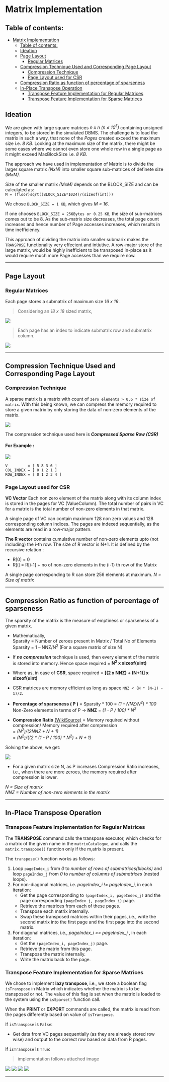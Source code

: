 # Matrix Implementation

## Table of contents: 
- [Matrix Implementation](#matrix-implementation)
  - [Table of contents:](#table-of-contents)
  - [Ideation](#ideation)
  - [Page Layout](#page-layout)
    - [Regular Matrices](#regular-matrices)
  - [Compression Technique Used and Corresponding Page Layout](#compression-technique-used-and-corresponding-page-layout)
    - [Compression Technique](#compression-technique)
    - [Page Layout used for CSR](#page-layout-used-for-csr)
  - [Compression Ratio as function of percentage of sparseness](#compression-ratio-as-function-of-percentage-of-sparseness)
  - [In-Place Transpose Operation](#in-place-transpose-operation)
    - [Transpose Feature Implementation for Regular Matrices](#transpose-feature-implementation-for-regular-matrices)
    - [Transpose Feature Implementation for Sparse Matrices](#transpose-feature-implementation-for-sparse-matrices)

## Ideation

We are given with large square matrices *n x n (n &le; 10<sup>5</sup>)* containing unsigned integers, to be stored in the simulated DBMS. The challenge is to load the matrix in such a way, that none of the *Pages* created exceed the maximum size i.e. *8 KB*. Looking at the maximum size of the matrix, there might be some cases where we cannot even store one whole row in a single page as it might exceed MaxBlockSize i.e. *8 KB*. 

The approach we have used in implementation of Matrix is to divide the larger square matrix *(NxN)* into smaller square sub-matrices of definete size *(MxM)*. 

Size of the smaller matrix *(MxM)* depends on the BLOCK_SIZE and can be calculated as: <br>`M = (floor)sqrt((BLOCK_SIZE*1024)/(sizeof(int)))`

We chose `BLOCK_SIZE = 1 KB`, which gives *M = 16*. 

If one chooses `BLOCK_SIZE = 256Bytes or 0.25 KB`, the size of sub-matrices comes out to be 8. As the sub-matrix size decreases, the total page count increases and hence number of Page accesses increases, which results in time inefficiency. 

This approach of dividing the matrix into smaller submarix makes the `TRANSPOSE` functionality very effecient and intiutive. A row-major store of the large matrix, would be highly inefficient to be transposed in-place as it would require much more Page accesses than we require now. 

---


## Page Layout 


### Regular Matrices

Each page stores a submatrix of maximum size *16 x 16*.

> Considering an *18 x 18* sized matrix,

![](https://i.imgur.com/Iv27IC2.png)

> Each page has an index to indicate submatrix row and submatrix column.

![](https://i.imgur.com/yeX0FLR.png)

---
## Compression Technique Used and Corresponding Page Layout 

### Compression Technique
A sparse matrix is a matrix with count of `zero elements > 0.6 * size of matrix`. With this being known, we can compress the memory required to store a given matrix by only storing the data of non-zero elements of the matrix. 

![](https://matteding.github.io/images/sparse_dense.gif)

The compression technique used here is ***Compressed Sparse Row (CSR)*** 

#### For Example : <!-- omit in toc -->
![](https://wikimedia.org/api/rest_v1/media/math/render/svg/d3ad9e3299e6c5619c049d4518f82bad916960e6)

   ```
   V         = [ 5 8 3 6 ]
   COL_INDEX = [ 0 1 2 1 ]
   ROW_INDEX = [ 0 1 2 3 4 ]
  ```

### Page Layout used for CSR 

**VC Vector** Each non zero element of the matrix along with its column index is stored in the pages for VC (ValueColumn). The total number of pairs in VC for a matrix is the total number of non-zero elements in that matrix.

A single page of VC can contain maximum 128 non zero values and 128 corresponding column indices. The pages are indexed sequentially, as the elements are read in a row-major pattern.


**The R vector** contains cumulative number of non-zero elements upto (not including) the i-th row. The size of R vector is N+1. It is defined by the recursive relation : 
- R[0] = 0
- R[i] = R[i-1] + no of non-zero elements in the (i-1) th row of the Matrix

A single page corresponding to R can store 256 elements at maximum. 
*N = Size of matrix*




---
## Compression Ratio as function of percentage of sparseness


The sparsity of the matrix is the measure of emptiness or sparseness of a given matrix. 

* Mathematically,<br>
Sparsity = Number of zeroes present in Matrix /  Total No of Elements 
<br>Sparsity  = 1 – NNZ/N<sup>2</sup> (For a square matrix of size N)
- If ***no compression*** technique is used, then every element of the matrix is stored into memory. Hence space required = **N<sup>2</sup> x sizeof(uint)**
* Where as, in case of **CSR**, space required = **[(2 x NNZ) + (N+1)] x sizeof(uint)**

- CSR matrices are memory efficient as long as space `NNZ < (N * (N-1) - 1)/2`.

* **Percentage of sparseness ( P )** =  Sparsity * 100 =  *(1 – NNZ/N<sup>2</sup>) \* 100*
<br>Non-Zero elements in terms of P  ->   **NNZ** = *(1 - P / 100) * N<sup>2</sup>*

* **Compression Ratio** [(WikiSource)](https://en.wikipedia.org/wiki/Data_compression_ratio)
= Memory required without compression/ Memory required after compression
<br>= *(N<sup>2</sup>)/(2NNZ + N + 1)*
<br>= *(N<sup>2</sup>)/{(2 \* (1 - P / 100) \* N<sup>2</sup>) + N + 1}* 

    
Solving the above, we get: 

![](https://i.imgur.com/3z7Elyd.png)

- For a given matrix size N, as P increases Compression Ratio increases, i.e., when there are more zeroes, the memory required after compression is lower.


*N = Size of matrix*<br> *NNZ = Number of non-zero elements in the matrix*


---
## In-Place Transpose Operation


### Transpose Feature Implementation for Regular Matrices

The **TRANSPOSE** command calls the transpose executor, which checks for a matrix of the given name in the `matrixCatalogue`, and calls the `matrix.transpose()` function only if the m,atrix is present.

The `transpose()` function works as follows:

1. Loop `pageIndex_i` from *0* to *number of rows of submatrices(blocks)* and loop `pageIndex_j` from *0* to *number of columns of submatrices* (nested loops). 
2. For non-diagonal matrices, i.e. *pageIndex_i != pageIndex_j*, in each iteration: 
    * Get the page corresponding to `(pageIndex_i, pageIndex_j)` and the page corresponding `(pageIndex_j, pageIndex_i)` page.
    * Retrieve the matrices from each of these pages.
    * Transpose each matrix internally.
    * Swap these transposed matrices within their pages, i.e., write the second matrix into the first page and the first page into the second matrix.
3. For diagonal matrices, i.e.,   *pageIndex_i == pageIndex_j* , in each iteration: 
    * Get the `(pageIndex_i, pageIndex_j)` page.
    * Retrieve the matrix from this page.
    * Transpose the matrix internally.
    * Write the matrix back to the page.


### Transpose Feature Implementation for Sparse Matrices
 We chose to implement **lazy transpose**, i.e., we store a boolean flag `isTranspose` in Matrix which indicates whether the matrix is to be transposed or not. The value of this flag is set when the matrix is loaded to the system using the `isSparse()` function call. 
 
 When the **PRINT** or **EXPORT** commands are called, the matrix is read from the pages differently based on value of `isTranspose`.
 
If `isTranspose` is `False`:
*  Get data from VC pages sequentially (as they are already stored row wise) and output to the correct row based on data from R pages.

If `isTranspose` is `True`:

>implementation follows attached image

![](https://i.imgur.com/Sz0pfCL.jpg)
![](https://i.imgur.com/iNJ3wtx.jpg)
![](https://i.imgur.com/Wn8MFId.jpg)
![](https://i.imgur.com/VswwOOx.jpg)

---


